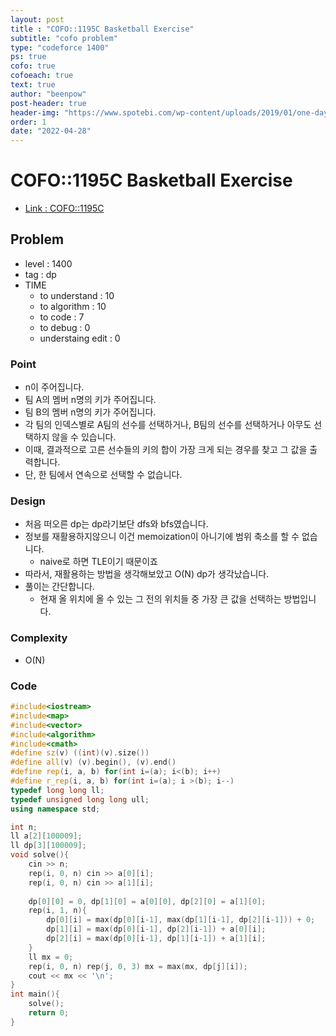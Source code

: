 ```yaml
---
layout: post
title : "COFO::1195C Basketball Exercise"
subtitle: "cofo problem"
type: "codeforce 1400"
ps: true
cofo: true
cofoeach: true
text: true
author: "beenpow"
post-header: true
header-img: "https://www.spotebi.com/wp-content/uploads/2019/01/one-day-day-one-workout-motivation-spotebi.jpg"
order: 1
date: "2022-04-28"
---
```

# COFO::1195C Basketball Exercise
- [Link : COFO::1195C](https://codeforces.com/problemset/problem/1195/C)


## Problem 

- level : 1400
- tag : dp
- TIME
  - to understand    : 10
  - to algorithm     : 10
  - to code          : 7
  - to debug         : 0
  - understaing edit : 0

### Point
- n이 주어집니다.
- 팀 A의 멤버 n명의 키가 주어집니다.
- 팀 B의 멤버 n명의 키가 주어집니다.
- 각 팀의 인덱스별로 A팀의 선수를 선택하거나, B팀의 선수를 선택하거나 아무도 선택하지 않을 수 있습니다.
- 이때, 결과적으로 고른 선수들의 키의 합이 가장 크게 되는 경우를 찾고 그 값을 출력합니다.
- 단, 한 팀에서 연속으로 선택할 수 없습니다.

### Design
- 처음 떠오른 dp는 dp라기보단 dfs와 bfs였습니다.
- 정보를 재활용하지않으니 이건 memoization이 아니기에 범위 축소를 할 수 없습니다.
  - naive로 하면 TLE이기 때문이죠
- 따라서, 재활용하는 방법을 생각해보았고 O(N) dp가 생각났습니다.
- 풀이는 간단합니다.
  - 현재 올 위치에 올 수 있는 그 전의 위치들 중 가장 큰 값을 선택하는 방법입니다.

### Complexity
- O(N)

### Code

```cpp
#include<iostream>
#include<map>
#include<vector>
#include<algorithm>
#include<cmath>
#define sz(v) ((int)(v).size())
#define all(v) (v).begin(), (v).end()
#define rep(i, a, b) for(int i=(a); i<(b); i++)
#define r_rep(i, a, b) for(int i=(a); i >(b); i--)
typedef long long ll;
typedef unsigned long long ull;
using namespace std;

int n;
ll a[2][100009];
ll dp[3][100009];
void solve(){
    cin >> n;
    rep(i, 0, n) cin >> a[0][i];
    rep(i, 0, n) cin >> a[1][i];
    
    dp[0][0] = 0, dp[1][0] = a[0][0], dp[2][0] = a[1][0];
    rep(i, 1, n){
        dp[0][i] = max(dp[0][i-1], max(dp[1][i-1], dp[2][i-1])) + 0;
        dp[1][i] = max(dp[0][i-1], dp[2][i-1]) + a[0][i];
        dp[2][i] = max(dp[0][i-1], dp[1][i-1]) + a[1][i];
    }
    ll mx = 0;
    rep(i, 0, n) rep(j, 0, 3) mx = max(mx, dp[j][i]);
    cout << mx << '\n';
}
int main(){
    solve();
    return 0;
}
```
